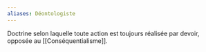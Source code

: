 ```yaml
---
aliases: Déontologiste
---
```

Doctrine selon laquelle toute action est toujours réalisée par devoir, opposée au [[Conséquentialisme]].